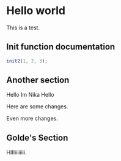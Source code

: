 # Hello world

This is a test.

## Init function documentation

```js
init2(1, 2, 3);
```

## Another section

Hello   Im Nika
Hello

Here are some changes.


Even more changes.

## Golde's Section

HIIIiiiiiiii.
